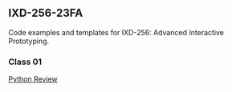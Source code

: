 ## IXD-256-23FA 

Code examples and templates for IXD-256: Advanced Interactive Prototyping.  

### Class 01  

[Python Review](class01/python-review.md)  
